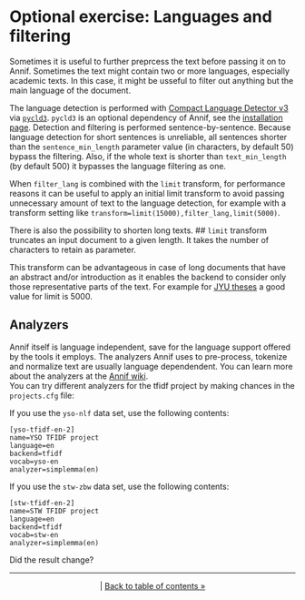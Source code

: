 # Optional exercise: Languages and filtering
Sometimes it is useful to further preprcess the text before passing it on to Annif. Sometimes the text might contain two or more languages, especially academic texts.
In this case, it might be usseful to filter out anything but the main language of the document. 

The language detection is performed with [Compact Language Detector v3](https://github.com/google/cld3) via [`pycld3`](https://pypi.org/project/pycld3/). `pycld3` is an optional dependency of Annif, see the [installation page](https://github.com/NatLibFi/Annif/wiki/Optional-features-and-dependencies#language-filtering-with-pycld3). Detection and filtering is performed sentence-by-sentence. Because language detection for short sentences is unreliable, all sentences shorter than the `sentence_min_length` parameter value (in characters, by default 50) bypass the filtering. Also, if the whole text is shorter than `text_min_length` (by default 500) it bypasses the language filtering as one. 

When `filter_lang` is combined with the `limit` transform, for performance reasons it can be useful to apply an initial limit transform to avoid passing unnecessary amount of text to the language detection, for example with a transform setting like `transform=limit(15000),filter_lang,limit(5000)`.

There is also the possibility to shorten long texts. ## `limit` transform truncates an input document to a given length. It takes the number of characters to retain as parameter. 

This transform can be advantageous in case of long documents that have an abstract and/or introduction as it enables the backend to consider only those representative parts of the text. For example for [JYU theses](https://github.com/NatLibFi/Annif-corpora/tree/master/fulltext/jyu-theses) a good value for limit is 5000.

## Analyzers
Annif itself is language independent, save for the language support offered by the tools it employs. The analyzers Annif uses to pre-process, tokenize and normalize text are usually language dependendent. You can learn more about the analyzers at the [Annif wiki](https://github.com/NatLibFi/Annif/wiki/Analyzers).  
You can try different analyzers for the tfidf project by making chances in the `projects.cfg` file:

If you use the `yso-nlf` data set, use the following contents:

    [yso-tfidf-en-2]
    name=YSO TFIDF project
    language=en
    backend=tfidf
    vocab=yso-en
    analyzer=simplemma(en)

If you use the `stw-zbw` data set, use the following contents:

    [stw-tfidf-en-2]
    name=STW TFIDF project
    language=en
    backend=tfidf
    vocab=stw-en
    analyzer=simplemma(en)
    
Did the result change?

---
<p align="center">
|
<a href="/exercises/README.md">Back to table of contents »</a>
</p>
